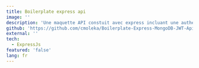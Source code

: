 ```yaml
---
title: Boilerplate express api
image: ''
description: 'Une maquette API constuit avec express incluant une authentification JWT et MongoDB.'
github: 'https://github.com/cmoleka/Boilerplate-Express-MongoDB-JWT-Api'
external: ''
tech:
  - ExpressJs
featured: 'false'
lang: fr
---
```

